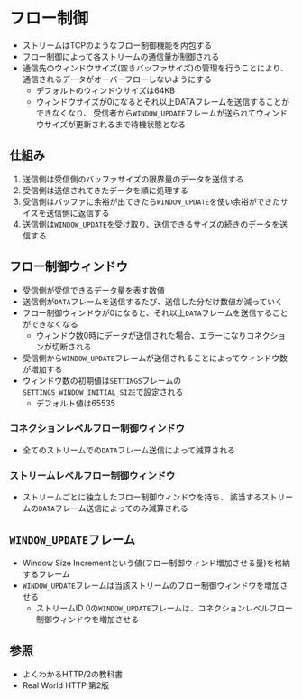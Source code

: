 # フロー制御
- ストリームはTCPのようなフロー制御機能を内包する
- フロー制御によって各ストリームの通信量が制御される
- 通信先のウィンドウサイズ(空きバッファサイズ)の管理を行うことにより、
  通信されるデータがオーバーフローしないようにする
  - デフォルトのウィンドウサイズは64KB
  - ウィンドウサイズが0になるとそれ以上DATAフレームを送信することができなくなり、
    受信者から`WINDOW_UPDATE`フレームが送られてウィンドウサイズが更新されるまで待機状態となる

## 仕組み
1. 送信側は受信側のバッファサイズの限界量のデータを送信する
2. 受信側は送信されてきたデータを順に処理する
3. 受信側はバッファに余裕が出てきたら`WINDOW_UPDATE`を使い余裕ができたサイズを送信側に返信する
4. 送信側は`WINDOW_UPDATE`を受け取り、送信できるサイズの続きのデータを送信する

## フロー制御ウィンドウ
- 受信側が受信できるデータ量を表す数値
- 送信側が`DATA`フレームを送信するたび、送信した分だけ数値が減っていく
- フロー制御ウィンドウが0になると、それ以上`DATA`フレームを送信することができなくなる
  - ウィンドウ数0時にデータが送信された場合、エラーになりコネクションが切断される
- 受信側から`WINDOW_UPDATE`フレームが送信されることによってウィンドウ数が増加する
- ウィンドウ数の初期値は`SETTINGS`フレームの`SETTINGS_WINDOW_INITIAL_SIZE`で設定される
  - デフォルト値は65535

### コネクションレベルフロー制御ウィンドウ
- 全てのストリームでの`DATA`フレーム送信によって減算される

### ストリームレベルフロー制御ウィンドウ
- ストリームごとに独立したフロー制御ウィンドウを持ち、
  該当するストリームの`DATA`フレーム送信によってのみ減算される

## `WINDOW_UPDATE`フレーム
- Window Size Incrementという値(フロー制御ウィンド増加させる量)を格納するフレーム
- `WINDOW_UPDATE`フレームは当該ストリームのフロー制御ウィンドウを増加させる
  - ストリームID 0の`WINDOW_UPDATE`フレームは、コネクションレベルフロー制御ウィンドウを増加させる

## 参照
- よくわかるHTTP/2の教科書
- Real World HTTP 第2版
